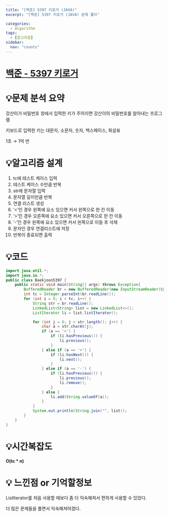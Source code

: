 ```yaml
---
title: "[백준] 5397 키로거 (JAVA)"
excerpt: "[백준] 5397 키로거 (JAVA) 문제 풀이"

categories:
  - Algorithm
tags:
  - [알고리즘]
sidebar:
  nav: "counts"
---
```


# [백준 - 5397 키로거](https://www.acmicpc.net/problem/5397)

# 💡**문제 분석 요약**

강산이가 비밀번호 창에서 입력한 키가 주어지면 강산이의 비밀번호를 알아내는 프로그램

키보드로 입력한 키는 대문자, 소문자, 숫자, 백스페이스, 화살표

1초 → 1억 번

# 💡**알고리즘 설계**

1. tc에 테스트 케이스 입력
2. 테스트 케이스 수만큼 반복
3. str에 문자열 입력
4. 문자열 길이만큼 반복
5. 연결 리스트 생성
6. ‘<’인 경우 왼쪽에 요소 있으면 커서 왼쪽으로 한 칸 이동
7. ‘>’인 경우 오른쪽에 요소 있으면 커서 오른쪽으로 한 칸 이동
8. ‘-’인 경우 왼쪽에 요소 있으면 커서 왼쪽으로 이동 후 삭제
9. 문자인 경우 연결리스트에 저장
10. 반복이 종료되면 출력

# 💡코드

```java
import java.util.*;
import java.io.*;
public class Baekjoon5397 {
    public static void main(String[] args) throws Exception{
        BufferedReader br = new BufferedReader(new InputStreamReader(System.in));
        int tc = Integer.parseInt(br.readLine());
        for (int i = 0; i < tc; i++) {
            String str = br.readLine();
            LinkedList<String> list = new LinkedList<>();
            ListIterator li = list.listIterator();

            for (int j = 0; j < str.length(); j++) {
                char a = str.charAt(j);
                if (a == '<') {
                    if (li.hasPrevious()) {
                        li.previous();
                    }
                } else if (a == '>') {
                    if (li.hasNext()) {
                        li.next();
                    }
                } else if (a == '-') {
                    if (li.hasPrevious()) {
                        li.previous();
                        li.remove();
                    }
                } else {
                    li.add(String.valueOf(a));
                }
            }
            System.out.println(String.join("", list));
        }
    }
}

```

# 💡시간복잡도

**O(tc \* n)**

# 💡 느낀점 or 기억할정보

ListIterator를 처음 사용할 때보다 좀 더 익숙해져서 편하게 사용할 수 있었다.

더 많은 문제들을 풀면서 익숙해져야겠다.
